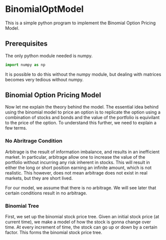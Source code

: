 # BinomialOptModel
This is a simple python program to implement the Binomial Option Pricing Model.
## Prerequisites
The only python module needed is numpy.
```python
import numpy as np
```
It is possible to do this without the numpy module, but dealing with matrices becomes very tedious without numpy.
## Binomial Option Pricing Model
Now let me explain the theory behind the model. The essential idea behind using the binomial model to price an option is to replicate the option using a combination of stocks and bonds and the value of the portfolio is equivilant to the price of the option. To understand this further, we need to explain a few terms.

### No Abritrage Condition

Arbitrage is the result of information imbalance, and results in an inefficient market. In particular, arbitrage allow one to increase the value of the portfolio without incurring any risk inherent in stocks. This will result in either the long or short position earning an infinite amount, which is not realistic. This however, does not mean arbitrage does not exist in real markets, but they are short lived. 

For our model, we assume that there is no arbitrage. We will see later that certain conditions result in no arbitrage. 

### Binomial Tree

First, we set up the binomial stock price tree. Given an initial stock price (at current time), we make a model of how the stock is gonna change over time. At every increment of time, the stock can go up or down by a certain factor. This forms the binomial stock price tree. 
